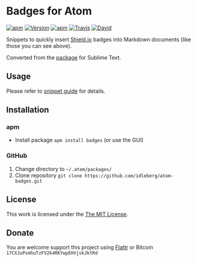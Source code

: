 # Badges for Atom

[![apm](https://img.shields.io/apm/l/badges.svg?style=flat-square)](https://atom.io/packages/badges)
[![Version](https://img.shields.io/apm/v/badges.svg?style=flat-square)](https://atom.io/packages/badges)
[![apm](https://img.shields.io/apm/dm/badges.svg?style=flat-square)](https://atom.io/packages/badges)
[![Travis](https://img.shields.io/travis/idleberg/atom-badges.svg?style=flat-square)](https://travis-ci.org/idleberg/atom-badges)
[![David](https://img.shields.io/david/dev/idleberg/atom-badges.svg?style=flat-square)](https://david-dm.org/idleberg/atom-badges#info=devDependencies)

Snippets to quickly insert [Shield.io](http://shields.io) badges into Markdown documents (like those you can see above).

Converted from the [package](https://github.com/idleberg/sublime-badges) for Sublime Text.

## Usage

Please refer to [snippet guide](snippets.md) for details.

## Installation

### apm

* Install package `apm install badges` (or use the GUI)

### GitHub

1. Change directory to `~/.atom/packages/`
2. Clone repository `git clone https://github.com/idleberg/atom-badges.git`

## License

This work is licensed under the [The MIT License](LICENSE.md).

## Donate

You are welcome support this project using [Flattr](https://flattr.com/submit/auto?user_id=idleberg&url=https://github.com/idleberg/atom-badges) or Bitcoin `17CXJuPsmhuTzFV2k4RKYwpEHVjskJktRd`